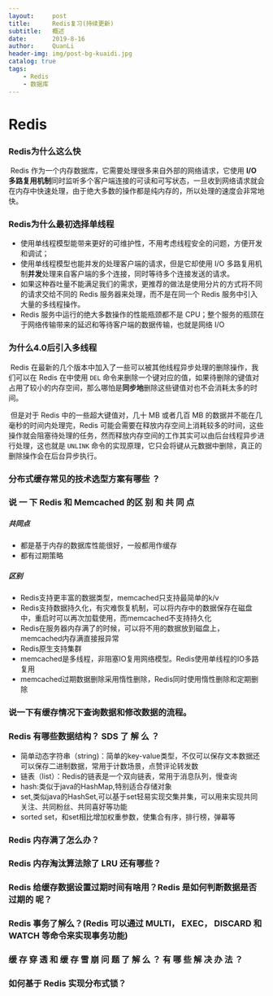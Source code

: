 ```yaml
---
layout:     post
title:      Redis复习(持续更新)
subtitle:   概述
date:       2019-8-16
author:     QuanLi
header-img: img/post-bg-kuaidi.jpg
catalog: true
tags:
    - Redis
    - 数据库
---
```


# Redis

### Redis为什么这么快

​	Redis 作为一个内存数据库，它需要处理很多来自外部的网络请求，它使用 **I/O 多路复用机制**同时监听多个客户端连接的可读和可写状态，一旦收到网络请求就会在内存中快速处理，由于绝大多数的操作都是纯内存的，所以处理的速度会非常地快。

### Redis为什么最初选择单线程

- 使用单线程模型能带来更好的可维护性，不用考虑线程安全的问题，方便开发和调试；
- 使用单线程模型也能并发的处理客户端的请求，但是它却使用 I/O 多路复用机制**并发**处理来自客户端的多个连接，同时等待多个连接发送的请求。
- 如果这种吞吐量不能满足我们的需求，更推荐的做法是使用分片的方式将不同的请求交给不同的 Redis 服务器来处理，而不是在同一个 Redis 服务中引入大量的多线程操作。
- Redis 服务中运行的绝大多数操作的性能瓶颈都不是 CPU；整个服务的瓶颈在于网络传输带来的延迟和等待客户端的数据传输，也就是网络 I/O

### 为什么4.0后引入多线程

​	Redis 在最新的几个版本中加入了一些可以被其他线程异步处理的删除操作，我们可以在 Redis 在中使用 `DEL` 命令来删除一个键对应的值，如果待删除的键值对占用了较小的内存空间，那么哪怕是**同步地**删除这些键值对也不会消耗太多的时间。

​	但是对于 Redis 中的一些超大键值对，几十 MB 或者几百 MB 的数据并不能在几毫秒的时间内处理完，Redis 可能会需要在释放内存空间上消耗较多的时间，这些操作就会阻塞待处理的任务，然而释放内存空间的工作其实可以由后台线程异步进行处理，这也就是 `UNLINK` 命令的实现原理，它只会将键从元数据中删除，真正的删除操作会在后台异步执行。

### 分布式缓存常见的技术选型方案有哪些 ？

###  说 一 下 **Redis** 和 **Memcached** 的区 别 和 共 同 点 

##### 共同点

- 都是基于内存的数据库性能很好，一般都用作缓存
- 都有过期策略

##### 区别

- Redis支持更丰富的数据类型，memcached只支持最简单的k/v
- Redis支持数据持久化，有灾难恢复机制，可以将内存中的数据保存在磁盘中，重启时可以再次加载使用，而memcached不支持持久化
- Redis在服务器内存满了的时候，可以将不用的数据放到磁盘上，memcached内存满直接报异常
- Redis原生支持集群
- memcached是多线程，非阻塞IO复用网络模型。Redis使用单线程的IO多路复用
- memcached过期数据删除采用惰性删除，Redis同时使用惰性删除和定期删除

### 说一下有缓存情况下查询数据和修改数据的流程。

### **Redis** 有哪些数据结构？ **SDS** 了 解 么 ？

- 简单动态字符串（string)：简单的key-value类型，不仅可以保存文本数据还可以保存二进制数据，常用于计数场景，点赞评论转发数
- 链表（list）：Redis的链表是一个双向链表，常用于消息队列，慢查询
- hash:类似于java的HashMap,特别适合存储对象
- set,类似java的HashSet,可以基于set轻易实现交集并集，可以用来实现共同关注、共同粉丝、共同喜好等功能
- sorted set，和set相比增加权重参数，使集合有序，排行榜，弹幕等

### Redis 内存满了怎么办？

### Redis 内存淘汰算法除了 LRU 还有哪些？ 

### Redis 给缓存数据设置过期时间有啥用？Redis 是如何判断数据是否过期的 呢？ 

### Redis 事务了解么？(Redis 可以通过 **MULTI**， **EXEC**， **DISCARD** 和 **WATCH** 等命令来实现事务功能)

### 缓 存 穿 透 和 缓 存 雪 崩 问 题 了 解 么 ？ 有 哪 些 解 决 办 法 ？

### 如何基于 Redis 实现分布式锁？

